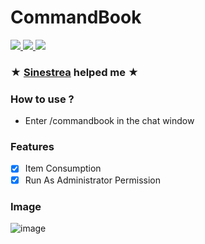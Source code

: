<h1>CommandBook</h1>

<a href="https://www.php.net">
    <img src="https://img.shields.io/badge/PHP-777BB4?style=flat&logo=PHP&logoColor=white">
</a>

<a href="https://github.com/pmmp/Pocketmine-MP">
    <img src="https://img.shields.io/badge/PMMP-gray?style=flat">
</a>

<a href="https://github.com/poggit/devirion">
    <img src="https://img.shields.io/badge/Virion-gray?style=flat">
</a>

### ★ [Sinestrea](https://github.com/sky-min) helped me ★

### How to use ?

- Enter /commandbook in the chat window

### Features

- [X] Item Consumption
- [X] Run As Administrator Permission

### Image

![image](https://user-images.githubusercontent.com/61784655/157793628-28ca1a7e-6606-4914-8847-1a0831bd3ae8.png)
